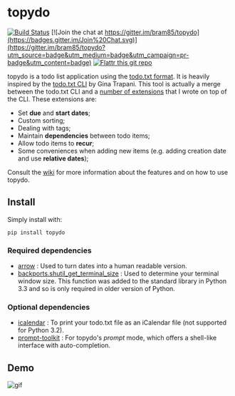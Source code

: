 topydo
======

[![Build Status](https://travis-ci.org/bram85/topydo.svg?branch=master)](https://travis-ci.org/bram85/topydo) [![Join the chat at https://gitter.im/bram85/topydo](https://badges.gitter.im/Join%20Chat.svg)](https://gitter.im/bram85/topydo?utm_source=badge&utm_medium=badge&utm_campaign=pr-badge&utm_content=badge) [![Flattr this git repo](http://api.flattr.com/button/flattr-badge-large.png)](https://flattr.com/submit/auto?user_id=bram85&url=https://github.com/bram85/topydo&title=topydo&language=&tags=github&category=software) 

topydo is a todo list application using the [todo.txt format][1]. It is heavily
inspired by the [todo.txt CLI][2] by Gina Trapani. This tool is actually a
merge between the todo.txt CLI and a [number of extensions][3] that I wrote
on top of the CLI. These extensions are:

* Set **due** and **start dates**;
* Custom sorting;
* Dealing with tags;
* Maintain **dependencies** between todo items;
* Allow todo items to **recur**;
* Some conveniences when adding new items (e.g. adding creation date and use
  **relative dates**);

Consult the [wiki][4] for more information about the features and on how to
use topydo.

Install
-------

Simply install with:

    pip install topydo

### Required dependencies

* [arrow][8]          : Used to turn dates into a human readable version.
* [backports.shutil_get_terminal_size][9] : Used to determine your terminal
                                            window size. This function was
                                            added to the standard library in
                                            Python 3.3 and so is only
                                            required in older version of
                                            Python.

### Optional dependencies

* [icalendar][7]      : To print your todo.txt file as an iCalendar file
                        (not supported for Python 3.2).
* [prompt-toolkit][6] : For topydo's _prompt_ mode, which offers a shell-like
                        interface with auto-completion.

Demo
----

![gif][5]


[1]: https://github.com/ginatrapani/todo.txt-cli/wiki/The-Todo.txt-Format
[2]: https://github.com/ginatrapani/todo.txt-cli
[3]: https://github.com/bram85/todo.txt-tools
[4]: https://github.com/bram85/topydo/wiki
[5]: https://raw.githubusercontent.com/bram85/topydo/stable/doc/topydo.gif
[6]: https://github.com/jonathanslenders/python-prompt-toolkit
[7]: https://github.com/collective/icalendar
[8]: https://github.com/crsmithdev/arrow
[9]: https://github.com/chrippa/backports.shutil_get_terminal_size
